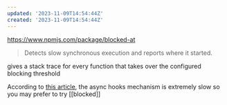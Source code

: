 ```yaml
---
updated: '2023-11-09T14:54:44Z'
created: '2023-11-09T14:54:44Z'
---
```

https://www.npmjs.com/package/blocked-at

> Detects slow synchronous execution and reports where it started.

gives a stack trace for every function that takes over the configured blocking threshold

According to [this article](https://www.ashbyhq.com/blog/engineering/detecting-event-loop-blockers), the async hooks mechanism is extremely slow so you may prefer to try [[blocked]]